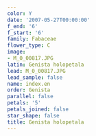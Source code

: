 ```yaml
---
color: Y
date: '2007-05-27T00:00:00'
f_end: '6'
f_start: '6'
family: Fabaceae
flower_type: C
image:
- M_0_00817.JPG
latin: Genista holopetala
lead: M_0_00817.JPG
lead_sample: false
name: index.en
order: Genista
parallel: false
petals: '5'
petals_joined: false
star_shape: false
title: Genista holopetala
---
```

